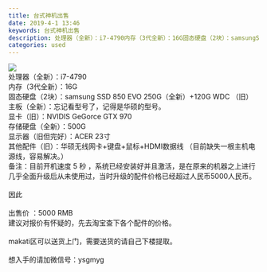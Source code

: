 ```yaml
---
title: 台式神机出售
date: 2019-4-1 13:46
keywords: 台式神机出售
description: 处理器（全新）：i7-4790内存（3代全新）：16G固态硬盘（2块）：samsungSSD850EVO250G（全新）+120GWDC（旧）主板（全新）：忘记看型号了，记得是华硕的型号。显卡（旧）：NVIDISGeGorceGTX970存
categories: used
---
```

<td class="t_f" id="postmessage_3364496">

<div align="left">

<img aid="1127784" data-cf-modified-ec86f0db66631391d1832ca5-="" file="data/attachment/forum/201904/01/134504d4q44iwkyur8804i.jpg.thumb.jpg" id="aimg_1127784" inpost="1" onclick="" onmouseover="" src="http://www.flw.ph/data/attachment/forum/201904/01/134504d4q44iwkyur8804i.jpg" style="cursor:pointer" zoomfile="data/attachment/forum/201904/01/134504d4q44iwkyur8804i.jpg"/>


</div><div align="left">处理器（全新）：i7-4790</div><div align="left">内存（3代全新）：16G</div><div align="left">固态硬盘（2块）：samsung SSD 850 EVO 250G（全新）+120G WDC （旧）</div><div align="left">主板（全新）：忘记看型号了，记得是华硕的型号。</div><div align="left">显卡（旧）：NVIDIS GeGorce GTX 970</div><div align="left">存储硬盘（全新）：500G</div><div align="left">显示器（旧但完好）：ACER 23寸</div><div align="left">其他配件（旧）：华硕无线网卡+键盘+鼠标+HDMI数据线 （目前缺失一根主机电源线，容易解决。）</div><div align="left">备注：目前开机速度 5 秒 ，系统已经安装好并且激活，是在原来的机器之上进行几乎全面升级后从未使用过，当时升级的配件价格已经超过人民币5000人民币。</div><br/>
<div align="left">因此</div><br/>
<div align="left">出售价 ：5000 RMB </div><div align="left"><font face="&amp;quot">建议对报价有怀疑的，先去淘宝查下各个配件的价格。</font></div><br/>
<div align="left">makati区可以送货上门，需要送货的请自己下楼提取。</div><br/>
<div align="left">想入手的请加微信号：ysgmyg </div><br/>
</td>
